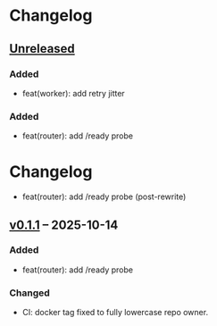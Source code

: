 # Changelog

## [Unreleased]
### Added
- feat(worker): add retry jitter
### Added
- feat(router): add /ready probe
# Changelog
- feat(router): add /ready probe (post-rewrite)

## [v0.1.1] – 2025-10-14
### Added
- feat(router): add /ready probe

### Changed
- CI: docker tag fixed to fully lowercase repo owner.

[Unreleased]: https://github.com/Manishadha/Velu/compare/v0.1.1...HEAD
[v0.1.1]: https://github.com/Manishadha/Velu/releases/tag/v0.1.1
